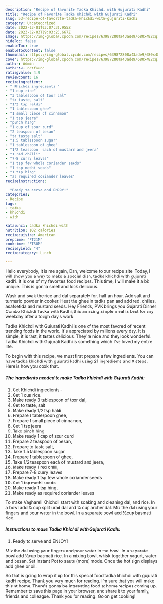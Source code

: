 ```yaml
---
description: "Recipe of Favorite Tadka Khichdi with Gujurati Kadhi"
title: "Recipe of Favorite Tadka Khichdi with Gujurati Kadhi"
slug: 53-recipe-of-favorite-tadka-khichdi-with-gujurati-kadhi
category: Uncategorized
date: 2022-03-01T03:07:36.955Z
date: 2023-02-03T19:03:23.667Z
image: https://img-global.cpcdn.com/recipes/639872808a43ade9/680x482cq70/tadka-khichdi-with-gujurati-kadhi-recipe-main-photo.jpg
hideToc: false
enableToc: true
enableTocContent: false
thumbnail: https://img-global.cpcdn.com/recipes/639872808a43ade9/680x482cq70/tadka-khichdi-with-gujurati-kadhi-recipe-main-photo.jpg
cover: https://img-global.cpcdn.com/recipes/639872808a43ade9/680x482cq70/tadka-khichdi-with-gujurati-kadhi-recipe-main-photo.jpg
author: Admin
authorAv: notfound
ratingvalue: 4.9
reviewcount: 16
recipeingredient:
- " Khichdi ingredients "
- "1 cup rice"
- "3 tablespoon of toor dal"
- "to taste, salt"
- "1/2 tsp haldi"
- "1 tablespoon ghee"
- "1 small piece of cinnamon"
- "1 tsp jeera"
- "pinch hing"
- "1 cup of sour curd"
- "2 teaspoon of besan"
- "to taste salt"
- "1.5 tablespoon sugar"
- "1 tablespoon of ghee"
- "1/2 teaspoon  each of mustard and jeera"
- "1 red chilli"
- "7-8 curry leaves"
- "1 tsp few whole coriander seeds"
- "1 tsp methi seeds"
- "1 tsp hing"
- "as required coriander leaves"
recipeinstructions:

- "Ready to serve and ENJOY!"
categories:
- Recipe
tags:
- tadka
- khichdi
- with

katakunci: tadka khichdi with 
nutrition: 102 calories
recipecuisine: American
preptime: "PT21M"
cooktime: "PT30M"
recipeyield: "4"
recipecategory: Lunch

---
```



Hello everybody, it is me again, Dan, welcome to our recipe site. Today, I will show you a way to make a special dish, tadka khichdi with gujurati kadhi. It is one of my favorites food recipes. This time, I will make it a bit unique. This is gonna smell and look delicious.

Wash and soak the rice and dal separately for. half an hour. Add salt and turmeric powder in cooker. Heat the ghee in tadka pan and add red. chilies, asafoetida and mustard seeds. Hey Friends, PVK brings you Gujarati Dinner Combo Khichdi Tadka with Kadhi, this amazing simple meal is best for any weekday after a tough day&#39;s work.

Tadka Khichdi with Gujurati Kadhi is one of the most favored of recent trending foods in the world. It's appreciated by millions every day. It is simple, it is fast, it tastes delicious. They're nice and they look wonderful. Tadka Khichdi with Gujurati Kadhi is something which I've loved my entire life.


To begin with this recipe, we must first prepare a few ingredients. You can have tadka khichdi with gujurati kadhi using 21 ingredients and 0 steps. Here is how you cook that.

<!--inarticleads1-->

##### The ingredients needed to make Tadka Khichdi with Gujurati Kadhi:

1. Get  Khichdi ingredients -
1. Get 1 cup rice,
1. Make ready 3 tablespoon of toor dal,
1. Get to taste, salt
1. Make ready 1/2 tsp haldi
1. Prepare 1 tablespoon ghee,
1. Prepare 1 small piece of cinnamon,
1. Get 1 tsp jeera
1. Take pinch hing
1. Make ready 1 cup of sour curd,
1. Prepare 2 teaspoon of besan,
1. Prepare to taste salt,
1. Take 1.5 tablespoon sugar
1. Prepare 1 tablespoon of ghee,
1. Take 1/2 teaspoon  each of mustard and jeera,
1. Make ready 1 red chilli,
1. Prepare 7-8 curry leaves
1. Make ready 1 tsp few whole coriander seeds
1. Get 1 tsp methi seeds
1. Make ready 1 tsp hing,
1. Make ready as required coriander leaves


To make Vaghareli Khichdi, start with soaking and cleaning dal, and rice. In a bowl add ¼ cup split urad dal and ¼ cup archer dal. Mix the dal using your fingers and pour water in the bowl. In a separate bowl add ½cup basmati rice. 

<!--inarticleads2-->

##### Instructions to make Tadka Khichdi with Gujurati Kadhi:


1. Ready to serve and ENJOY!

Mix the dal using your fingers and pour water in the bowl. In a separate bowl add ½cup basmati rice. In a mixing bowl, whisk together yogurt, water and besan. Set Instant Pot to saute (more) mode. Once the hot sign displays add ghee or oil. 

So that is going to wrap it up for this special food tadka khichdi with gujurati kadhi recipe. Thank you very much for reading. I'm sure that you will make this at home. There's gonna be interesting food at home recipes coming up. Remember to save this page in your browser, and share it to your family, friends and colleague. Thank you for reading. Go on get cooking!
